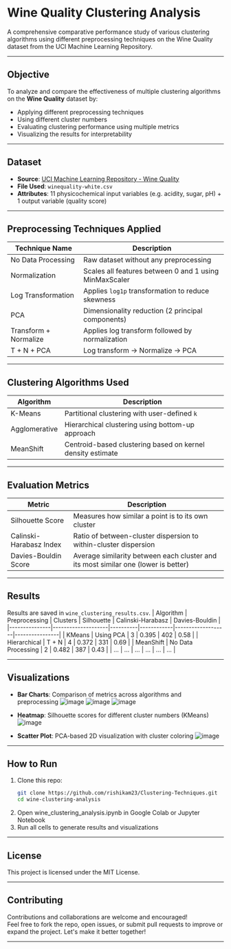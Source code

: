 # Wine Quality Clustering Analysis

A comprehensive comparative performance study of various clustering algorithms using different preprocessing techniques on the Wine Quality dataset from the UCI Machine Learning Repository.

---

## Objective
To analyze and compare the effectiveness of multiple clustering algorithms on the **Wine Quality** dataset by:
- Applying different preprocessing techniques
- Using different cluster numbers
- Evaluating clustering performance using multiple metrics
- Visualizing the results for interpretability
---

## Dataset
- **Source**: [UCI Machine Learning Repository - Wine Quality](https://archive.ics.uci.edu/ml/datasets/Wine+Quality)
- **File Used**: `winequality-white.csv`
- **Attributes**: 11 physicochemical input variables (e.g. acidity, sugar, pH) + 1 output variable (quality score)
---

## Preprocessing Techniques Applied
| Technique Name         | Description                                                |
|------------------------|------------------------------------------------------------|
| No Data Processing     | Raw dataset without any preprocessing                      |
| Normalization          | Scales all features between 0 and 1 using MinMaxScaler     |
| Log Transformation     | Applies `log1p` transformation to reduce skewness          |
| PCA                    | Dimensionality reduction (2 principal components)          |
| Transform + Normalize  | Applies log transform followed by normalization            |
| T + N + PCA            | Log transform → Normalize → PCA                            |

---

## Clustering Algorithms Used
| Algorithm             | Description                                                |
|-----------------------|------------------------------------------------------------|
| K-Means               | Partitional clustering with user-defined `k`               |
| Agglomerative         | Hierarchical clustering using bottom-up approach           |
| MeanShift             | Centroid-based clustering based on kernel density estimate |

---

## Evaluation Metrics
| Metric                 | Description                                                   |
|------------------------|---------------------------------------------------------------|
| Silhouette Score       | Measures how similar a point is to its own cluster            |
| Calinski-Harabasz Index| Ratio of between-cluster dispersion to within-cluster dispersion |
| Davies-Bouldin Score   | Average similarity between each cluster and its most similar one (lower is better) |

---

## Results
Results are saved in `wine_clustering_results.csv`.
| Algorithm     | Preprocessing      | Clusters | Silhouette | Calinski-Harabasz | Davies-Bouldin |
|---------------|--------------------|----------|------------|-------------------|----------------|
| KMeans        | Using PCA          | 3        | 0.395      | 402               | 0.58           |
| Hierarchical  | T + N              | 4        | 0.372      | 331               | 0.69           |
| MeanShift     | No Data Processing | 2        | 0.482      | 387               | 0.43           |
| ...           | ...                | ...      | ...        | ...               | ...            |

---

## Visualizations
- **Bar Charts**: Comparison of metrics across algorithms and preprocessing
  ![image](https://github.com/user-attachments/assets/1ba5cfd8-48a0-4ea8-bc97-98396b7d7052)
  ![image](https://github.com/user-attachments/assets/a352d7d9-e335-4eef-a8cb-5ba9b49edae4)
  ![image](https://github.com/user-attachments/assets/ab818731-4664-4909-8ad8-c71d92d545a7)

- **Heatmap**: Silhouette scores for different cluster numbers (KMeans)
  ![image](https://github.com/user-attachments/assets/cf732a3c-1886-4aa2-9907-7553cb1da5d5)
  
- **Scatter Plot**: PCA-based 2D visualization with cluster coloring
  ![image](https://github.com/user-attachments/assets/f43bc134-59d0-448b-8334-cea67a7515e4)

---

## How to Run
1. Clone this repo:
   ```bash
   git clone https://github.com/rishikam23/Clustering-Techniques.git
   cd wine-clustering-analysis
   ```
2. Open wine_clustering_analysis.ipynb in Google Colab or Jupyter Notebook
3. Run all cells to generate results and visualizations
---

## License
This project is licensed under the MIT License.

---

## Contributing
Contributions and collaborations are welcome and encouraged!  
Feel free to fork the repo, open issues, or submit pull requests to improve or expand the project. Let's make it better together!

---
